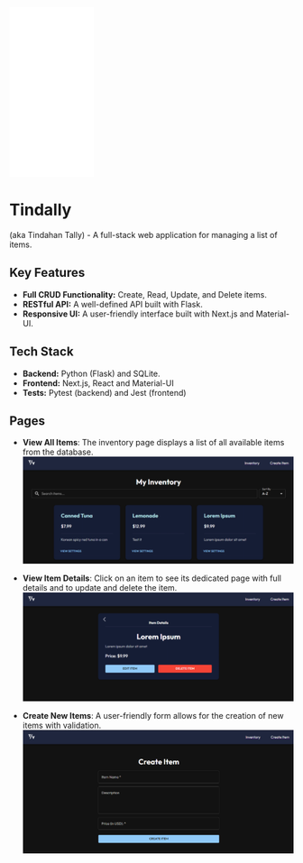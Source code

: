 <img src="/screenshots/header.png" height="300" width="150" />

# Tindally

(aka Tindahan Tally) - A full-stack web application for managing a list of items.

## Key Features

- **Full CRUD Functionality:** Create, Read, Update, and Delete items.
- **RESTful API:** A well-defined API built with Flask.
- **Responsive UI:** A user-friendly interface built with Next.js and Material-UI.

## Tech Stack

- **Backend:** Python (Flask) and SQLite.
- **Frontend:** Next.js, React and Material-UI
- **Tests:** Pytest (backend) and Jest (frontend)

## Pages

- **View All Items**: The inventory page displays a list of all available items from the database.
  ![Inventory page](/screenshots/inventory.png)

- **View Item Details**: Click on an item to see its dedicated page with full details and to update and delete the item.
  ![Item details page](/screenshots/details.png)

- **Create New Items**: A user-friendly form allows for the creation of new items with validation.
  ![Create an item page](/screenshots/new-item.png)
